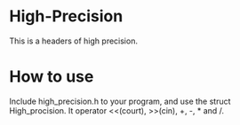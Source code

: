 # High-Precision
This is a headers of high precision.
# How to use
Include high_precision.h to your program, and use the struct High_procision.
It operator <<(court), >>(cin), +, -, * and /.

